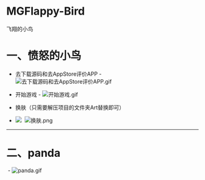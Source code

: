 # MGFlappy-Bird
飞翔的小鸟

# 一、愤怒的小鸟
- 去下载源码和去AppStore评价APP
 - ![去下载源码和去AppStore评价APP.gif](http://upload-images.jianshu.io/upload_images/1429890-407c9bc0b493142d.gif?imageMogr2/auto-orient/strip)

- 开始游戏
 - ![开始游戏.gif](http://upload-images.jianshu.io/upload_images/1429890-769bd27007f6e80f.gif?imageMogr2/auto-orient/strip)

- 换肤（只需要解压项目的文件夹Art替换即可）
 - ![](http://upload-images.jianshu.io/upload_images/1429890-4fdbb1b2f47a4b77.gif?imageMogr2/auto-orient/strip)
  ![换肤.png](http://upload-images.jianshu.io/upload_images/1429890-ef6c18dbf976e207.png?imageMogr2/auto-orient/strip%7CimageView2/2/w/1240)
***

# 二、panda
  - ![panda.gif](http://upload-images.jianshu.io/upload_images/1429890-fb4c72e42fc4ce58.gif?imageMogr2/auto-orient/strip)
